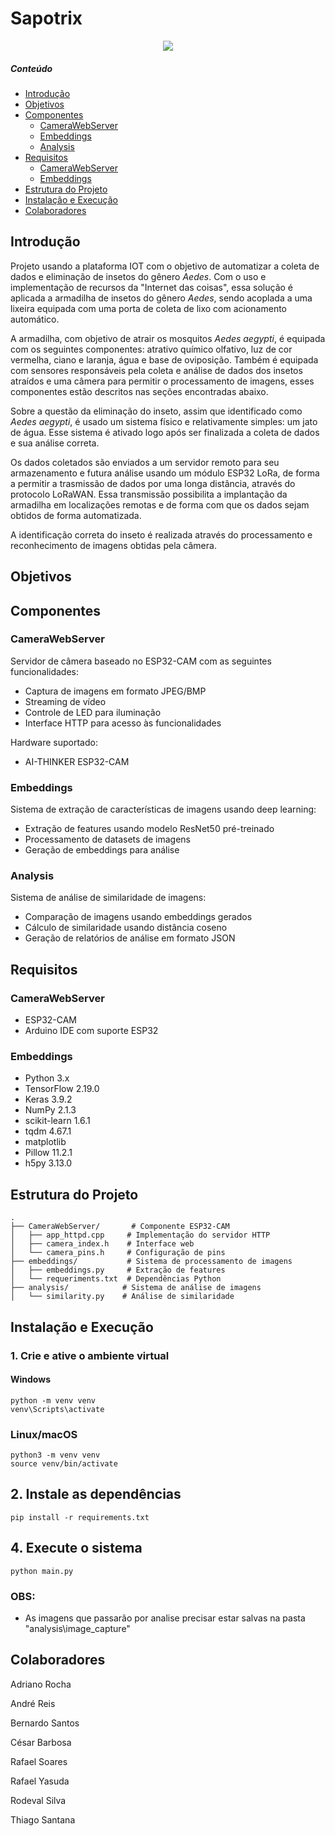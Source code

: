 # Sapotrix

<p align="center">
  <img src="https://github.com/user-attachments/assets/d0a6df97-147d-4331-b3b9-9aeb189af21c" />
</p>

##### Conteúdo
- [Introdução](#intro)
- [Objetivos](#obj)
- [Componentes](#componentes)
  * [CameraWebServer](#cam)
  * [Embeddings](#embeddings)
  * [Analysis](#analysis)
- [Requisitos](#req)
  * [CameraWebServer](#camreq)
  * [Embeddings](#embreq)
- [Estrutura do Projeto](#estrutura)
- [Instalação e Execução](#install)
- [Colaboradores](#colab)


<a name="intro"></a>
## Introdução

Projeto usando a plataforma IOT com o objetivo de automatizar a coleta de dados e eliminação de insetos do gênero _Aedes_. Com o uso e implementação de recursos da "Internet das coisas", essa solução é aplicada a armadilha de insetos do gênero _Aedes_, sendo acoplada a uma lixeira equipada com uma porta de coleta de lixo com acionamento automático.

A armadilha, com objetivo de atrair os mosquitos _Aedes aegypti_, é equipada com os seguintes componentes: atrativo químico olfativo, luz de cor vermelha, ciano e laranja, água e base de oviposição. Também é equipada com sensores responsáveis pela coleta e análise de dados dos insetos atraídos e uma câmera para permitir o processamento de imagens, esses componentes estão descritos nas seções encontradas abaixo.

Sobre a questão da eliminação do inseto, assim que identificado como _Aedes aegypti_, é usado um sistema físico e relativamente simples: um jato de água. Esse sistema é ativado logo após ser finalizada a coleta de dados e sua análise correta.

Os dados coletados são enviados a um servidor remoto para seu armazenamento e futura análise usando um módulo ESP32 LoRa, de forma a permitir a trasmissão de dados por uma longa distância, através do protocolo LoRaWAN. Essa transmissão possibilita a implantação da armadilha em localizações remotas e de forma com que os dados sejam obtidos de forma automatizada.

A identificação correta do inseto é realizada através do processamento e reconhecimento de imagens obtidas pela câmera.

<a name="obj"></a>
## Objetivos

<a name="componentes"></a>
## Componentes

<a name="cam"></a>
### CameraWebServer
Servidor de câmera baseado no ESP32-CAM com as seguintes funcionalidades:
- Captura de imagens em formato JPEG/BMP
- Streaming de vídeo
- Controle de LED para iluminação
- Interface HTTP para acesso às funcionalidades

Hardware suportado:
- AI-THINKER ESP32-CAM


<a name="embeddings"></a>
### Embeddings
Sistema de extração de características de imagens usando deep learning:
- Extração de features usando modelo ResNet50 pré-treinado
- Processamento de datasets de imagens
- Geração de embeddings para análise

<a name="analysis"></a>
### Analysis
Sistema de análise de similaridade de imagens:
- Comparação de imagens usando embeddings gerados
- Cálculo de similaridade usando distância coseno
- Geração de relatórios de análise em formato JSON

<a name="req"></a>
## Requisitos

<a name="camreq"></a>
### CameraWebServer
- ESP32-CAM
- Arduino IDE com suporte ESP32

<a name="embreq"></a>
### Embeddings
- Python 3.x
- TensorFlow 2.19.0
- Keras 3.9.2
- NumPy 2.1.3
- scikit-learn 1.6.1
- tqdm 4.67.1
- matplotlib
- Pillow 11.2.1
- h5py 3.13.0

<a name="estrutura"></a>
## Estrutura do Projeto
```
.
├── CameraWebServer/       # Componente ESP32-CAM
│   ├── app_httpd.cpp     # Implementação do servidor HTTP
│   ├── camera_index.h    # Interface web
│   └── camera_pins.h     # Configuração de pins
├── embeddings/           # Sistema de processamento de imagens
│   ├── embeddings.py     # Extração de features
│   └── requeriments.txt  # Dependências Python
├── analysis/            # Sistema de análise de imagens
│   └── similarity.py    # Análise de similaridade
```

<a name="install"></a>
## Instalação e Execução

### 1. Crie e ative o ambiente virtual

#### Windows
```
python -m venv venv
venv\Scripts\activate
```

### Linux/macOS
```
python3 -m venv venv
source venv/bin/activate
```

## 2. Instale as dependências
```
pip install -r requirements.txt
```

## 4. Execute o sistema
```
python main.py
```

### OBS:
- As imagens que passarão por analise precisar estar salvas na pasta "analysis\image_capture"


<a name="colab"></a>
## Colaboradores

Adriano Rocha

André Reis

Bernardo Santos

César Barbosa

Rafael Soares

Rafael Yasuda

Rodeval Silva

Thiago Santana
